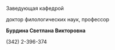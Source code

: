 Заведующая кафедрой
 

 доктор филологических наук, профессор
 

**Бурдина Светлана Викторовна** 


 (342) 2-396-374
 


  